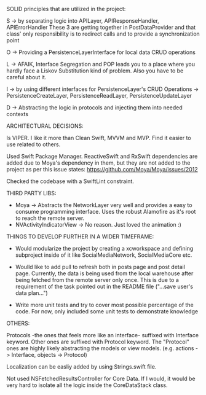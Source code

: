


SOLID principles that are utilized in the project:

S -> by separating logic into APILayer, APIResponseHandler, APIErrorHandler
These 3 are getting together in PostDataProvider and that class' only responsibility is to redirect calls and to provide a synchronization point

O -> Providing a PersistenceLayerInterface for local data CRUD operations

L -> AFAIK, Interface Segregation and POP leads you to a place where you hardly face a Liskov Substitution kind of problem. Also you have to be careful about it.

I -> by using different interfaces for PersistenceLayer's CRUD Operations -> PersistenceCreateLayer, PersistenceReadLayer, PersistenceUpdateLayer

D -> Abstracting the logic in protocols and injecting them into needed contexts



ARCHITECTURAL DECISIONS: 

Is VIPER. I like it more than Clean Swift, MVVM and MVP. Find it easier to use related to others.

Used Swift Package Manager. ReactiveSwift and RxSwift dependencies are added due to Moya's dependency in them, but they are not added to the project as per this issue states: https://github.com/Moya/Moya/issues/2012

Checked the codebase with a SwiftLint constraint.



THIRD PARTY LIBS:

- Moya -> Abstracts the NetworkLayer very well and provides a easy to consume programming interface. Uses the robust Alamofire as it's root to reach the remote server.
- NVActivityIndicatorView -> No reason. Just loved the animation :) 



THINGS TO DEVELOP FURTHER IN A WIDER TIMEFRAME:

- Would modularize the project by creating a xcworkspace and defining subproject inside of it like SocialMediaNetwork, SocialMediaCore etc.

- Woulld like to add pull to refresh both in posts page and post detail page. Currently, the data is being used from the local warehouse after being fetched from the remote server only once. This is due to a requirement of the task pointed out in the README file ("...save user's data plan...") 

- Write more unit tests and try to cover most possible percentage of the code. For now, only included some unit tests to demonstrate knowledge



OTHERS: 

Protocols -the ones that feels more like an interface- suffixed with Interface keyword. Other ones are suffixed with Protocol keyword. The "Protocol" ones are highly likely abstracting the models or view models. (e.g. actions -> Interface, objects -> Protocol)

Localization can be easliy added by using Strings.swift file.

Not used NSFetchedResultsController for Core Data. If I would, it would be very hard to isolate all the logic inside the CoreDataStack class. 
